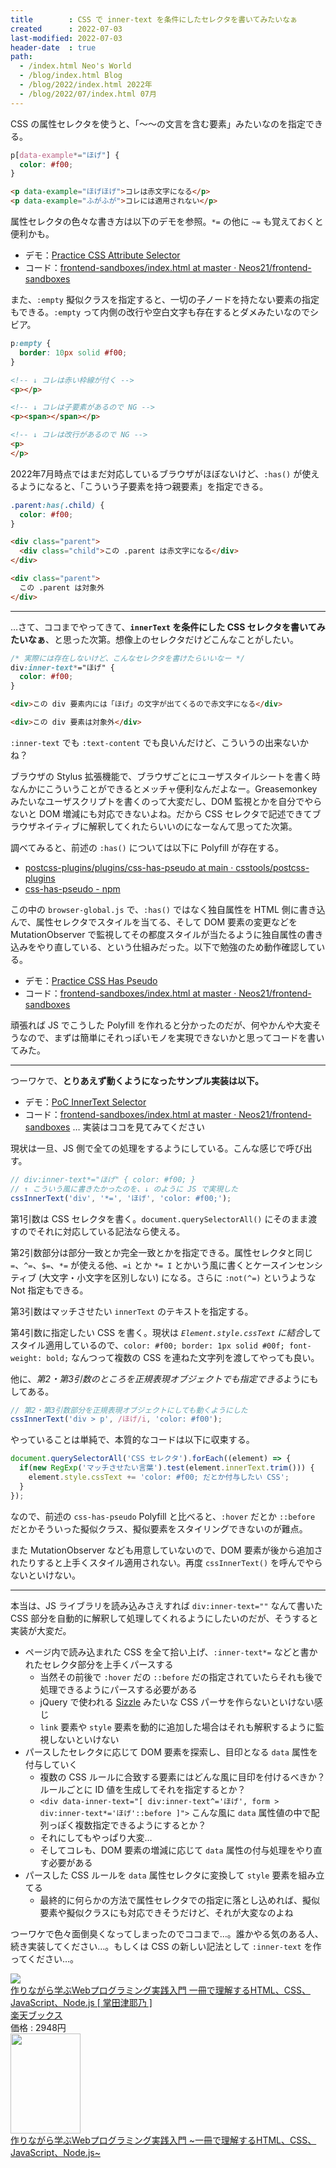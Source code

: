 ```yaml
---
title        : CSS で inner-text を条件にしたセレクタを書いてみたいなぁ
created      : 2022-07-03
last-modified: 2022-07-03
header-date  : true
path:
  - /index.html Neo's World
  - /blog/index.html Blog
  - /blog/2022/index.html 2022年
  - /blog/2022/07/index.html 07月
---
```


CSS の属性セレクタを使うと、「～～の文言を含む要素」みたいなのを指定できる。

```css
p[data-example*="ほげ"] {
  color: #f00;
}
```

```html
<p data-example="ほげほげ">コレは赤文字になる</p>
<p data-example="ふがふが">コレには適用されない</p>
```

属性セレクタの色々な書き方は以下のデモを参照。`*=` の他に `~=` も覚えておくと便利かも。

- デモ：[Practice CSS Attribute Selector](https://neos21.github.io/frontend-sandboxes/practice-css-attribute-selector/index.html)
- コード：[frontend-sandboxes/index.html at master · Neos21/frontend-sandboxes](https://github.com/Neos21/frontend-sandboxes/blob/master/practice-css-attribute-selector/index.html)

また、`:empty` 擬似クラスを指定すると、一切の子ノードを持たない要素の指定もできる。`:empty` って内側の改行や空白文字も存在するとダメみたいなのでシビア。

```css
p:empty {
  border: 10px solid #f00;
}
```

```html
<!-- ↓ コレは赤い枠線が付く -->
<p></p>

<!-- ↓ コレは子要素があるので NG -->
<p><span></span></p>

<!-- ↓ コレは改行があるので NG -->
<p>
</p>
```

2022年7月時点ではまだ対応しているブラウザがほぼないけど、`:has()` が使えるようになると、「こういう子要素を持つ親要素」を指定できる。

```css
.parent:has(.child) {
  color: #f00;
}
```

```html
<div class="parent">
  <div class="child">この .parent は赤文字になる</div>
</div>

<div class="parent">
  この .parent は対象外
</div>
```

---

…さて、ココまでやってきて、**`innerText` を条件にした CSS セレクタを書いてみたいなぁ**、と思った次第。想像上のセレクタだけどこんなことがしたい。

```css
/* 実際には存在しないけど、こんなセレクタを書けたらいいなー */
div:inner-text*="ほげ" {
  color: #f00;
}
```

```html
<div>この div 要素内には「ほげ」の文字が出てくるので赤文字になる</div>

<div>この div 要素は対象外</div>
```

`:inner-text` でも `:text-content` でも良いんだけど、こういうの出来ないかね？

ブラウザの Stylus 拡張機能で、ブラウザごとにユーザスタイルシートを書く時なんかにこういうことができるとメッチャ便利なんだよなー。Greasemonkey みたいなユーザスクリプトを書くのって大変だし、DOM 監視とかを自分でやらないと DOM 増減にも対応できないよね。だから CSS セレクタで記述できてブラウザネイティブに解釈してくれたらいいのになーなんて思ってた次第。

調べてみると、前述の `:has()` については以下に Polyfill が存在する。

- [postcss-plugins/plugins/css-has-pseudo at main · csstools/postcss-plugins](https://github.com/csstools/postcss-plugins/tree/main/plugins/css-has-pseudo)
- [css-has-pseudo - npm](https://www.npmjs.com/package/css-has-pseudo)

この中の `browser-global.js` で、`:has()` ではなく独自属性を HTML 側に書き込んで、属性セレクタでスタイルを当てる、そして DOM 要素の変更などを MutationObserver で監視してその都度スタイルが当たるように独自属性の書き込みをやり直している、という仕組みだった。以下で勉強のため動作確認している。

- デモ：[Practice CSS Has Pseudo](https://neos21.github.io/frontend-sandboxes/practice-css-has-pseudo/index.html)
- コード：[frontend-sandboxes/index.html at master · Neos21/frontend-sandboxes](https://github.com/Neos21/frontend-sandboxes/blob/master/practice-css-has-pseudo/index.html)

頑張れば JS でこうした Polyfill を作れると分かったのだが、何やかんや大変そうなので、まずは簡単にそれっぽいモノを実現できないかと思ってコードを書いてみた。

---

つーワケで、**とりあえず動くようになったサンプル実装は以下。**

- デモ：[PoC InnerText Selector](https://neos21.github.io/frontend-sandboxes/poc-inner-text-selector/index.html)
- コード：[frontend-sandboxes/index.html at master · Neos21/frontend-sandboxes](https://github.com/Neos21/frontend-sandboxes/blob/master/poc-inner-text-selector/index.html) … 実装はココを見てみてください

現状は一旦、JS 側で全ての処理をするようにしている。こんな感じで呼び出す。

```javascript
// div:inner-text*="ほげ" { color: #f00; }
// ↑ こういう風に書きたかったのを、↓ のように JS で実現した
cssInnerText('div', '*=', 'ほげ', 'color: #f00;');
```

第1引数は CSS セレクタを書く。`document.querySelectorAll()` にそのまま渡すのでそれに対応している記法なら使える。

第2引数部分は部分一致とか完全一致とかを指定できる。属性セレクタと同じ `=`、`^=`、`$=`、`*=` が使える他、`=i` とか `*= I` とかいう風に書くとケースインセンシティブ (大文字・小文字を区別しない) になる。さらに `:not(^=)` というような Not 指定もできる。

第3引数はマッチさせたい `innerText` のテキストを指定する。

第4引数に指定したい CSS を書く。現状は *`Element.style.cssText` に結合*してスタイル適用しているので、`color: #f00; border: 1px solid #00f; font-weight: bold;` なんつって複数の CSS を連ねた文字列を渡してやっても良い。

他に、*第2・第3引数のところを正規表現オブジェクトでも指定できる*ようにもしてある。

```javascript
// 第2・第3引数部分を正規表現オブジェクトにしても動くようにした
cssInnerText('div > p', /ほげ/i, 'color: #f00');
```

やっていることは単純で、本質的なコードは以下に収束する。

```javascript
document.querySelectorAll('CSS セレクタ').forEach((element) => {
  if(new RegExp('マッチさせたい言葉').test(element.innerText.trim())) {
    element.style.cssText += 'color: #f00; だとか付与したい CSS';
  }
});
```

なので、前述の `css-has-pseudo` Polyfill と比べると、`:hover` だとか `::before` だとかそういった擬似クラス、擬似要素をスタイリングできないのが難点。

また MutationObserver なども用意していないので、DOM 要素が後から追加されたりすると上手くスタイル適用されない。再度 `cssInnerText()` を呼んでやらないといけない。

---

本当は、JS ライブラリを読み込みさえすれば `div:inner-text=""` なんて書いた CSS 部分を自動的に解釈して処理してくれるようにしたいのだが、そうすると実装が大変だ。

- ページ内で読み込まれた CSS を全て拾い上げ、`:inner-text*=` などと書かれたセレクタ部分を上手くパースする
  - 当然その前後で `:hover` だの `::before` だの指定されていたらそれも後で処理できるようにパースする必要がある
  - jQuery で使われる [Sizzle](https://github.com/jquery/sizzle) みたいな CSS パーサを作らないといけない感じ
  - `link` 要素や `style` 要素を動的に追加した場合はそれも解釈するように監視しないといけない
- パースしたセレクタに応じて DOM 要素を探索し、目印となる `data` 属性を付与していく
  - 複数の CSS ルールに合致する要素にはどんな風に目印を付けるべきか？ルールごとに ID 値を生成してそれを指定するとか？
  - `<div data-inner-text="[ div:inner-text^='ほげ', form > div:inner-text*='ほげ'::before ]">` こんな風に `data` 属性値の中で配列っぽく複数指定できるようにするとか？
  - それにしてもやっぱり大変…
  - そしてコレも、DOM 要素の増減に応じて `data` 属性の付与処理をやり直す必要がある
- パースした CSS ルールを `data` 属性セレクタに変換して `style` 要素を組み立てる
  - 最終的に何らかの方法で属性セレクタでの指定に落とし込めれば、擬似要素や擬似クラスにも対応できそうだけど、それが大変なのよね

つーワケで色々面倒臭くなってしまったのでココまで…。誰かやる気のある人、続き実装してください…。もしくは CSS の新しい記法として `:inner-text` を作ってください…。

<div class="ad-rakuten">
  <div class="ad-rakuten-image">
    <a href="https://hb.afl.rakuten.co.jp/hgc/g00q0722.waxyc9ff.g00q0722.waxyd017/?pc=https%3A%2F%2Fitem.rakuten.co.jp%2Fbook%2F16160164%2F&amp;m=http%3A%2F%2Fm.rakuten.co.jp%2Fbook%2Fi%2F19872953%2F">
      <img src="https://thumbnail.image.rakuten.co.jp/@0_mall/book/cabinet/0864/9784839970864.jpg?_ex=128x128">
    </a>
  </div>
  <div class="ad-rakuten-info">
    <div class="ad-rakuten-title">
      <a href="https://hb.afl.rakuten.co.jp/hgc/g00q0722.waxyc9ff.g00q0722.waxyd017/?pc=https%3A%2F%2Fitem.rakuten.co.jp%2Fbook%2F16160164%2F&amp;m=http%3A%2F%2Fm.rakuten.co.jp%2Fbook%2Fi%2F19872953%2F">作りながら学ぶWebプログラミング実践入門 一冊で理解するHTML、CSS、JavaScript、Node.js [ 掌田津耶乃 ]</a>
    </div>
    <div class="ad-rakuten-shop">
      <a href="https://hb.afl.rakuten.co.jp/hgc/g00q0722.waxyc9ff.g00q0722.waxyd017/?pc=https%3A%2F%2Fwww.rakuten.co.jp%2Fbook%2F&amp;m=http%3A%2F%2Fm.rakuten.co.jp%2Fbook%2F">楽天ブックス</a>
    </div>
    <div class="ad-rakuten-price">価格 : 2948円</div>
  </div>
</div>

<div class="ad-amazon">
  <div class="ad-amazon-image">
    <a href="https://www.amazon.co.jp/dp/4839970866?tag=neos21-22&amp;linkCode=osi&amp;th=1&amp;psc=1">
      <img src="https://m.media-amazon.com/images/I/51PAix4atoL._SL160_.jpg" width="112" height="160">
    </a>
  </div>
  <div class="ad-amazon-info">
    <div class="ad-amazon-title">
      <a href="https://www.amazon.co.jp/dp/4839970866?tag=neos21-22&amp;linkCode=osi&amp;th=1&amp;psc=1">作りながら学ぶWebプログラミング実践入門 ~一冊で理解するHTML、CSS、JavaScript、Node.js~</a>
    </div>
  </div>
</div>
